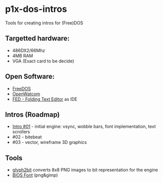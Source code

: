 # p1x-dos-intros
Tools for creating intros for (Free)DOS

## Targetted hardware:
 * 486DX2/66Mhz
 * 4MB RAM
 * VGA (Exact card to be decide)

## Open Software:
 * [FreeDOS](https://freedos.org/)
 * [OpenWatcom](https://openwatcom.org/)
 * [FED - Folding Text Editor](https://shawnhargreaves.com/fed/) as IDE 

## Intros (Roadmap)
 * [Intro #01](intro-01) - initial engine: vsync, wobble bars, font implementation, text scrollers
 * #02 - bitebeat
 * #03 - vector, wireframe 3D graphics

## Tools
 * [glyph2bit](glyph2bit) converts 8x8 PNG images to bit representation for the engine
 * [BIOS Font](glyph2bit/bitmaps/BIOS/) (png&gimp)
